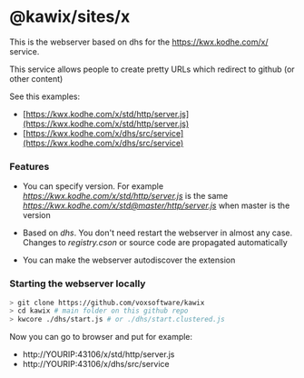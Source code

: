 # @kawix/sites/x 

This is the webserver based on dhs for the https://kwx.kodhe.com/x/ service.

This service allows people to create pretty URLs which redirect to github (or other content)

See this examples:

* [https://kwx.kodhe.com/x/std/http/server.js](https://kwx.kodhe.com/x/std/http/server.js)
* [https://kwx.kodhe.com/x/dhs/src/service](https://kwx.kodhe.com/x/dhs/src/service)


### Features 

* You can specify version. For example *https://kwx.kodhe.com/x/std/http/server.js* is the same *https://kwx.kodhe.com/x/std@master/http/server.js* when master is the version

* Based on *dhs*. You don't need restart the webserver in almost any case. Changes to *registry.cson* or source code are propagated automatically 

* You can make the webserver autodiscover the extension


### Starting the webserver locally


```bash
> git clone https://github.com/voxsoftware/kawix
> cd kawix # main folder on this github repo
> kwcore ./dhs/start.js # or ./dhs/start.clustered.js 
```

Now you can go to browser and put for example:

* http://YOURIP:43106/x/std/http/server.js
* http://YOURIP:43106/x/dhs/src/service 


